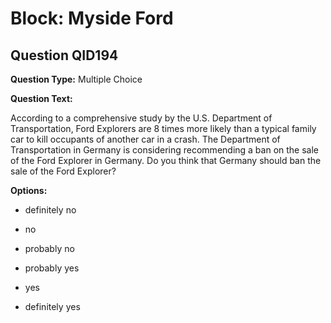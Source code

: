 # Block: Myside Ford

## Question QID194
**Question Type:** Multiple Choice

**Question Text:**

According to a comprehensive study by the U.S. Department of Transportation, Ford Explorers are 8 times more likely than a typical family car to kill occupants of another car in a crash. The Department of Transportation in Germany is considering recommending a ban on the sale of the Ford Explorer in Germany. Do you think that Germany should ban the sale of the Ford Explorer?

**Options:**

* definitely no

* no

* probably no

* probably yes

* yes

* definitely yes

